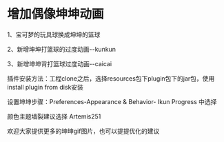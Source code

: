 <h1>增加偶像坤坤动画</h1>

1、宝可梦的玩具球换成坤坤的篮球  

2、新增坤坤打篮球的过度动画--kunkun

3、新增坤坤背打篮球过度动画--caicai

插件安装方法：工程clone之后，选择resources包下plugin包下的jar包，使用install plugin from disk安装

设置坤坤步骤：Preferences-Appearance & Behavior- Ikun Progress 中选择

颜色主题墙裂建议选择 Artemis251

欢迎大家提供更多的坤坤gif图片，也可以提提优化的建议



